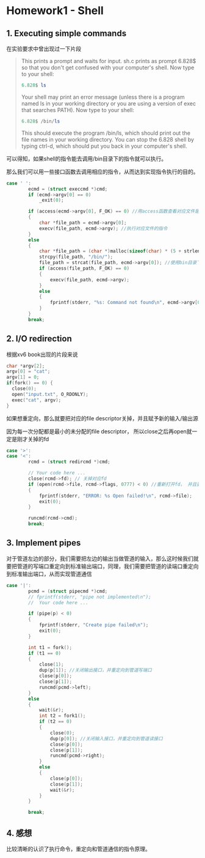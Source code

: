 # Homework1 - Shell

## 1. Executing simple commands

在实验要求中曾出现过一下片段

>  This prints a prompt and waits for input. sh.c prints as prompt 6.828$ so that you don't get confused with your computer's shell. Now type to your shell:
>
> ```powershell
> 6.828$ ls
> ```
>
> Your shell may print an error message (unless there is a program named ls in your working directory or you are using a version of exec that searches PATH). Now type to your shell:
>
> ```powershell
> 6.828$ /bin/ls
> ```
>
> This should execute the program /bin/ls, which should print out the file names in your working directory. You can stop the 6.828 shell by typing ctrl-d, which should put you back in your computer's shell.

可以得知，如果shell的指令能去调用/bin目录下的指令就可以执行。

那么我们可以用一些接口函数去调用相应的指令，从而达到实现指令执行的目的。

```cpp
case ' ':
        ecmd = (struct execcmd *)cmd;
        if (ecmd->argv[0] == 0)
            _exit(0);

        if (access(ecmd->argv[0], F_OK) == 0) //用access函数查看对应文件是否可以访问
        {
            char *file_path = ecmd->argv[0];
            execv(file_path, ecmd->argv); //执行对应文件的指令
        }
        else
        {
            char *file_path = (char *)malloc(sizeof(char) * (5 + strlen(ecmd->argv[0])));
            strcpy(file_path, "/bin/");
            file_path = strcat(file_path, ecmd->argv[0]); //使用bin目录下的指令
            if (access(file_path, F_OK) == 0)
            {
                execv(file_path, ecmd->argv);
            }
            else
            {
                fprintf(stderr, "%s: Command not found\n", ecmd->argv[0]); //调用指令失败
            }
        }
        break;
```

## 2. I/O redirection

根据xv6 book出现的片段来说

```cpp
char *argv[2];
argv[0] = "cat";
argv[1] = 0;
if(fork() == 0) {
  close(0);
  open("input.txt", O_RDONLY);
  exec("cat", argv);
}
```

如果想重定向，那么就要把对应的file descriptor关掉，并且赋予新的输入/输出源

因为每一次分配都是最小的未分配的file descriptor， 所以close之后再open就一定是刚才关掉的fd

```cpp
case '>':
case '<':
        rcmd = (struct redircmd *)cmd;

        // Your code here ...
        close(rcmd->fd); // 关掉对应fd
        if (open(rcmd->file, rcmd->flags, 0777) < 0) //重新打开fd， 并且要赋予权限，不然可能会失败
        {
            fprintf(stderr, "ERROR: %s Open failed!\n", rcmd->file);
            exit(0);
        }

        runcmd(rcmd->cmd);
        break;
```

## 3. Implement pipes

对于管道左边的部分，我们需要把左边的输出当做管道的输入，那么这时候我们就要把管道的写端口重定向到标准输出端口，同理，我们需要把管道的读端口重定向到标准输出端口，从而实现管道通信

```cpp
case '|':
        pcmd = (struct pipecmd *)cmd;
        // fprintf(stderr, "pipe not implemented\n");
        //  Your code here ...

        if (pipe(p) < 0)
        {
            fprintf(stderr, "Create pipe failed\n");
            exit(0);
        }

        int t1 = fork();
        if (t1 == 0)
        {
            close(1);
            dup(p[1]); //关闭输出接口，并重定向到管道写端口
            close(p[0]);
            close(p[1]);
            runcmd(pcmd->left);
        }
        else
        {
            wait(&r);
            int t2 = fork1();
            if (t2 == 0)
            { 
                close(0);
                dup(p[0]); //关闭输入接口，并重定向到管道读接口
                close(p[0]);
                close(p[1]);
                runcmd(pcmd->right);
            }
            else
            {
                close(p[0]);
                close(p[1]);
                wait(&r);
            }
        }

        break;
```

## 4. 感想

比较清晰的认识了执行命令，重定向和管道通信的指令原理。
